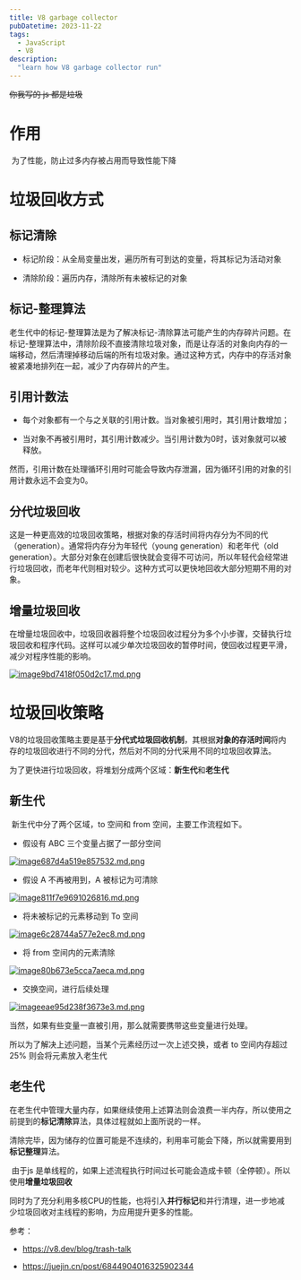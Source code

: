```yaml
---
title: V8 garbage collector
pubDatetime: 2023-11-22
tags:
  - JavaScript
  - V8
description:
  "learn how V8 garbage collector run"
---
```


~~你我写的 js  都是垃圾~~

# 作用

​	为了性能，防止过多内存被占用而导致性能下降

# 垃圾回收方式

## 标记清除

- 标记阶段：从全局变量出发，遍历所有可到达的变量，将其标记为活动对象

- 清除阶段：遍历内存，清除所有未被标记的对象

## 标记-整理算法

  老生代中的标记-整理算法是为了解决标记-清除算法可能产生的内存碎片问题。在标记-整理算法中，清除阶段不直接清除垃圾对象，而是让存活的对象向内存的一端移动，然后清理掉移动后端的所有垃圾对象。通过这种方式，内存中的存活对象被紧凑地排列在一起，减少了内存碎片的产生。

## 引用计数法

- 每个对象都有一个与之关联的引用计数。当对象被引用时，其引用计数增加；

- 当对象不再被引用时，其引用计数减少。当引用计数为0时，该对象就可以被释放。

然而，引用计数在处理循环引用时可能会导致内存泄漏，因为循环引用的对象的引用计数永远不会变为0。

## 分代垃圾回收

这是一种更高效的垃圾回收策略，根据对象的存活时间将内存分为不同的代（generation）。通常将内存分为年轻代（young generation）和老年代（old generation）。大部分对象在创建后很快就会变得不可访问，所以年轻代会经常进行垃圾回收，而老年代则相对较少。这种方式可以更快地回收大部分短期不用的对象。

## 增量垃圾回收

在增量垃圾回收中，垃圾回收器将整个垃圾回收过程分为多个小步骤，交替执行垃圾回收和程序代码。这样可以减少单次垃圾回收的暂停时间，使回收过程更平滑，减少对程序性能的影响。

[![image9bd7418f050d2c17.md.png](https://img.picgo.net/2023/11/21/image9bd7418f050d2c17.md.png)](https://www.picgo.net/image/fFtEb)

# 垃圾回收策略

​	V8的垃圾回收策略主要是基于**分代式垃圾回收机制**，其根据**对象的存活时间**将内存的垃圾回收进行不同的分代，然后对不同的分代采用不同的垃圾回收算法。

​	为了更快进行垃圾回收，将堆划分成两个区域：**新生代**和**老生代**

## 新生代

​	新生代中分了两个区域，to 空间和 from 空间，主要工作流程如下。

- 假设有 ABC 三个变量占据了一部分空间

[![image687d4a519e857532.md.png](https://img.picgo.net/2023/11/21/image687d4a519e857532.md.png)](https://www.picgo.net/image/fhJGK)

- 假设 A 不再被用到，A 被标记为可清除

[![image811f7e9691026816.md.png](https://img.picgo.net/2023/11/21/image811f7e9691026816.md.png)](https://www.picgo.net/image/fhVAG)

- 将未被标记的元素移动到 To 空间

[![image6c28744a577e2ec8.md.png](https://img.picgo.net/2023/11/21/image6c28744a577e2ec8.md.png)](https://www.picgo.net/image/fh9b6)

- 将 from 空间内的元素清除

[![image80b673e5cca7aeca.md.png](https://img.picgo.net/2023/11/21/image80b673e5cca7aeca.md.png)](https://www.picgo.net/image/fhAeq)

- 交换空间，进行后续处理

[![imageeae95d238f3673e3.md.png](https://img.picgo.net/2023/11/21/imageeae95d238f3673e3.md.png)](https://www.picgo.net/image/fhaWu)

当然，如果有些变量一直被引用，那么就需要携带这些变量进行处理。

所以为了解决上述问题，当某个元素经历过一次上述交换，或者 to 空间内存超过 25% 则会将元素放入老生代

## 老生代

​	在老生代中管理大量内存，如果继续使用上述算法则会浪费一半内存，所以使用之前提到的**标记清除**算法，具体过程就如上面所说的一样。

​	清除完毕，因为储存的位置可能是不连续的，利用率可能会下降，所以就需要用到**标记整理**算法。

​	由于js 是单线程的，如果上述流程执行时间过长可能会造成卡顿（全停顿）。所以使用**增量垃圾回收**

​	同时为了充分利用多核CPU的性能，也将引入**并行标记**和并行清理，进一步地减少垃圾回收对主线程的影响，为应用提升更多的性能。



参考：

-  https://v8.dev/blog/trash-talk

- https://juejin.cn/post/6844904016325902344

